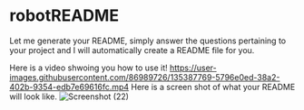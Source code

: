# robotREADME

Let me generate your README, simply answer the questions pertaining to your project and I will automatically create a README file for you.

Here is a video shwoing you how to use it!
https://user-images.githubusercontent.com/86989726/135387769-5796e0ed-38a2-402b-9354-edb7e69616fc.mp4
Here is a screen shot of what your README will look like.
![Screenshot (22)](https://user-images.githubusercontent.com/86989726/135387882-c3224ef8-a9c0-4ef3-a8e0-ef53df3bf342.png)
